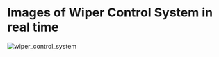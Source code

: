 # Images of Wiper Control System in real time 
![wiper_control_system](https://user-images.githubusercontent.com/101344730/168470919-3a41f02d-b012-486c-9ab1-e15a43ee598b.jpg)
